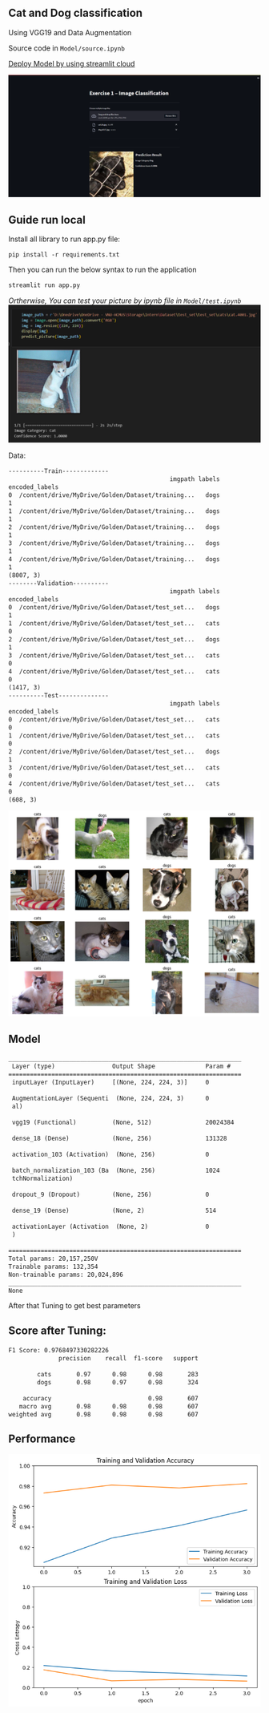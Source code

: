 ## Cat and Dog classification
Using VGG19 and Data Augmentation

Source code in ````Model/source.ipynb````

[Deploy Model by using streamlit cloud](https://catanddogclassification.streamlit.app/)

![Deploy](https://github.com/KhoaHCMUS/Cat_and_Dog_classification/blob/master/image/deploy.png)

## Guide run local
Install all library to run app.py file:

```
pip install -r requirements.txt
```
Then you can run the below syntax to run the application
```Python
streamlit run app.py
```
*Ortherwise, You can test your picture by ipynb file in ````Model/test.ipynb````*
![test](https://github.com/KhoaHCMUS/Cat_and_Dog_classification/blob/master/image/test.png)


Data:
```
----------Train-------------
                                             imgpath labels  encoded_labels
0  /content/drive/MyDrive/Golden/Dataset/training...   dogs               1
1  /content/drive/MyDrive/Golden/Dataset/training...   dogs               1
2  /content/drive/MyDrive/Golden/Dataset/training...   dogs               1
3  /content/drive/MyDrive/Golden/Dataset/training...   dogs               1
4  /content/drive/MyDrive/Golden/Dataset/training...   dogs               1
(8007, 3)
--------Validation----------
                                             imgpath labels  encoded_labels
0  /content/drive/MyDrive/Golden/Dataset/test_set...   dogs               1
1  /content/drive/MyDrive/Golden/Dataset/test_set...   cats               0
2  /content/drive/MyDrive/Golden/Dataset/test_set...   dogs               1
3  /content/drive/MyDrive/Golden/Dataset/test_set...   cats               0
4  /content/drive/MyDrive/Golden/Dataset/test_set...   cats               0
(1417, 3)
----------Test--------------
                                             imgpath labels  encoded_labels
0  /content/drive/MyDrive/Golden/Dataset/test_set...   cats               0
1  /content/drive/MyDrive/Golden/Dataset/test_set...   cats               0
2  /content/drive/MyDrive/Golden/Dataset/test_set...   dogs               1
3  /content/drive/MyDrive/Golden/Dataset/test_set...   cats               0
4  /content/drive/MyDrive/Golden/Dataset/test_set...   cats               0
(608, 3)
```


![View data](https://github.com/KhoaHCMUS/Cat_and_Dog_classification/blob/master/image/data.png)


## Model
```
_________________________________________________________________
 Layer (type)                Output Shape              Param #   
=================================================================
 inputLayer (InputLayer)     [(None, 224, 224, 3)]     0         
                                                                 
 AugmentationLayer (Sequenti  (None, 224, 224, 3)      0         
 al)                                                             
                                                                 
 vgg19 (Functional)          (None, 512)               20024384  
                                                                 
 dense_18 (Dense)            (None, 256)               131328    
                                                                 
 activation_103 (Activation)  (None, 256)              0         
                                                                 
 batch_normalization_103 (Ba  (None, 256)              1024      
 tchNormalization)                                               
                                                                 
 dropout_9 (Dropout)         (None, 256)               0         
                                                                 
 dense_19 (Dense)            (None, 2)                 514       
                                                                 
 activationLayer (Activation  (None, 2)                0         
 )                                                               
                                                                 
=================================================================
Total params: 20,157,250V
Trainable params: 132,354
Non-trainable params: 20,024,896
_________________________________________________________________
None
```
After that Tuning to get best parameters
## Score after Tuning:
```
F1 Score: 0.9768497330282226
              precision    recall  f1-score   support

        cats       0.97      0.98      0.98       283
        dogs       0.98      0.97      0.98       324

    accuracy                           0.98       607
   macro avg       0.98      0.98      0.98       607
weighted avg       0.98      0.98      0.98       607
```
## Performance
![View data](https://github.com/KhoaHCMUS/Cat_and_Dog_classification/blob/master/image/performance.png)






